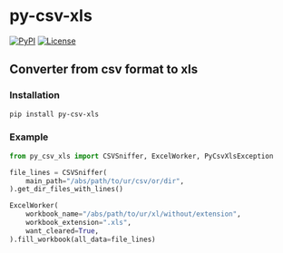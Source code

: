 # py-csv-xls

[![PyPI](https://img.shields.io/pypi/v/py-csv-xls)](https://pypi.org/project/py-csv-xls/)
[![License](https://img.shields.io/github/license/pog7x/py-csv-xls)](https://github.com/pog7x/py-csv-xls/blob/master/LICENSE)

## Converter from csv format to xls

### Installation

```bash
pip install py-csv-xls
```

### Example
```python
from py_csv_xls import CSVSniffer, ExcelWorker, PyCsvXlsException

file_lines = CSVSniffer(
    main_path="/abs/path/to/ur/csv/or/dir",
).get_dir_files_with_lines()

ExcelWorker(
    workbook_name="/abs/path/to/ur/xl/without/extension",
    workbook_extension=".xls",
    want_cleared=True,
).fill_workbook(all_data=file_lines)
```